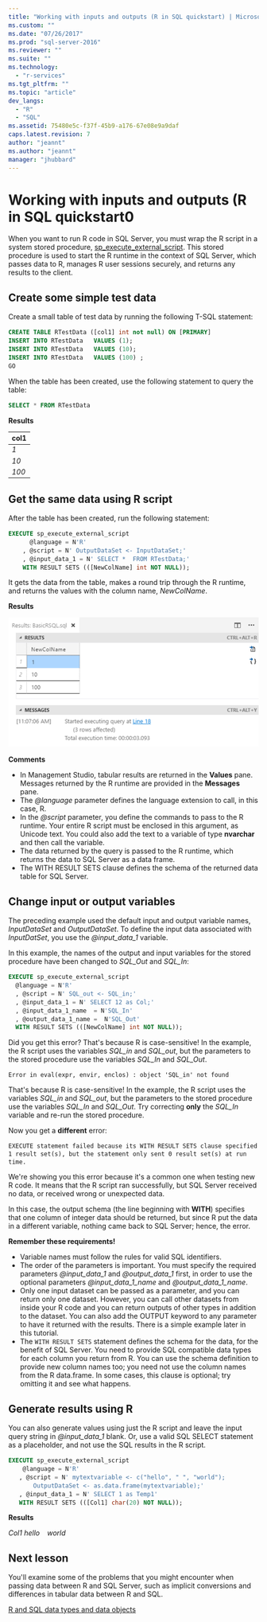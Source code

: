 ```yaml
---
title: "Working with inputs and outputs (R in SQL quickstart) | Microsoft Docs"
ms.custom: ""
ms.date: "07/26/2017"
ms.prod: "sql-server-2016"
ms.reviewer: ""
ms.suite: ""
ms.technology: 
  - "r-services"
ms.tgt_pltfrm: ""
ms.topic: "article"
dev_langs: 
  - "R"
  - "SQL"
ms.assetid: 75480e5c-f37f-45b9-a176-67e08e9a9daf
caps.latest.revision: 7
author: "jeannt"
ms.author: "jeannt"
manager: "jhubbard"
---
```

# Working with inputs and outputs (R in SQL quickstart0

When you want to run R code in  SQL Server, you must wrap the R script in a system stored procedure, [sp_execute_external_script](https://msdn.microsoft.com/library/mt604368.aspx). This stored procedure is used to start the R runtime in the context of SQL Server, which passes data to R, manages R user sessions securely, and returns any results to the client.

## <a name="bkmk_SSMSBasics"></a>Create some simple test data

Create a small table of test data by running the following T-SQL statement:

```sql
CREATE TABLE RTestData ([col1] int not null) ON [PRIMARY]
INSERT INTO RTestData   VALUES (1);
INSERT INTO RTestData   VALUES (10);
INSERT INTO RTestData   VALUES (100) ;
GO
```

When the table has been created, use the following statement to query the table:
  
```sql
SELECT * FROM RTestData
```

**Results**

|col1|
|------|
|*1*|
|*10*|
|*100*|

## Get the same data using R script

After the table has been created, run the following statement:

```sql
EXECUTE sp_execute_external_script
      @language = N'R'
    , @script = N' OutputDataSet <- InputDataSet;'
    , @input_data_1 = N' SELECT *  FROM RTestData;'
    WITH RESULT SETS (([NewColName] int NOT NULL));
```

It gets the data from the table, makes a round trip through the R runtime, and returns the values with the column name, *NewColName*.

**Results**

![rsql_basictut_getsamedataR](media/rsql-basictut-getsamedatar.PNG)


**Comments**

+ In Management Studio, tabular results are returned in the **Values** pane. Messages returned by the R runtime are provided in the **Messages** pane.
+ The *@language* parameter defines the language extension to call, in this case, R.
+ In the *@script* parameter, you define the commands to pass to the R runtime. Your entire R script must be enclosed in this argument, as Unicode text. You could also add the text to a variable of type **nvarchar** and then call the variable.
+ The data returned by the query is passed to the R runtime, which returns the data to SQL Server as a data frame.
+ The WITH RESULT SETS clause defines the schema of the returned data table for SQL Server.

## Change input or output variables

The preceding example used the default input and output variable names, _InputDataSet_ and _OutputDataSet_. To define the input data associated with  _InputDatSet_, you use the *@input_data_1*  variable.

In this example, the names of the output and input variables for the stored procedure have been changed to *SQL_Out* and *SQL_In*:

```sql
EXECUTE sp_execute_external_script
  @language = N'R'
  , @script = N' SQL_out <- SQL_in;'
  , @input_data_1 = N' SELECT 12 as Col;'
  , @input_data_1_name  = N'SQL_In'
  , @output_data_1_name =  N'SQL_Out'
  WITH RESULT SETS (([NewColName] int NOT NULL));
```

Did you get this error? That's because R is case-sensitive! In the example, the R script uses the variables *SQL_in* and *SQL_out*, but the parameters to the stored procedure use the variables *SQL_In* and *SQL_Out*.

```Error
Error in eval(expr, envir, enclos) : object 'SQL_in' not found
```

That's because R is case-sensitive! In the example, the R script uses the variables *SQL_in* and *SQL_out*, but the parameters to the stored procedure use the variables *SQL_In* and *SQL_Out*.
Try correcting **only** the *SQL_In* variable and re-run the stored procedure.

Now you get a **different** error:

```Error
EXECUTE statement failed because its WITH RESULT SETS clause specified 1 result set(s), but the statement only sent 0 result set(s) at run time.
```

We're showing you this error because it's a common one when testing new R code. It means that the R script ran successfully, but SQL Server received no data, or received wrong or unexpected data.

In this case, the output schema (the line beginning with **WITH**) specifies that one column of integer data should be returned, but since R put the data in a different variable, nothing came back to SQL Server; hence, the error.

**Remember these requirements!**

- Variable names must follow the rules for valid SQL identifiers.
- The order of the parameters is important. You must specify the required parameters *@input_data_1* and *@output_data_1* first, in order to use the optional parameters *@input_data_1_name* and *@output_data_1_name*.
- Only one input dataset can be passed as a parameter, and you can return only one dataset. However, you can call other datasets from inside your R code and you can return outputs of other types in addition to the dataset. You can also add the OUTPUT keyword to any parameter to have it returned with the results. There is a simple example later in this tutorial.
- The `WITH RESULT SETS` statement defines the schema for the data, for the benefit of SQL Server. You need to provide SQL compatible data types for each column you return from R. You can use the schema definition to provide new column names too; you need not use the column names from the R data.frame. In some cases, this clause is optional; try omitting it and see what happens.

## Generate results using R

You can also generate values using just the R script and leave the input query string in _@input_data_1_ blank. Or, use a valid SQL SELECT statement as a placeholder, and not use the SQL results in the R script.

```sql
EXECUTE sp_execute_external_script
    @language = N'R'
   , @script = N' mytextvariable <- c("hello", " ", "world");
       OutputDataSet <- as.data.frame(mytextvariable);'
   , @input_data_1 = N' SELECT 1 as Temp1'
   WITH RESULT SETS (([Col1] char(20) NOT NULL));
```

**Results**

*Col1*
*hello*
<code>   </code>
*world*

## Next lesson

You'll examine some of the problems that you might encounter when passing data between R and SQL Server, such as implicit conversions and differences in tabular data between R and SQL.

[R and SQL data types and data objects](../tutorials/rtsql-r-and-sql-data-types-and-data-objects.md)
